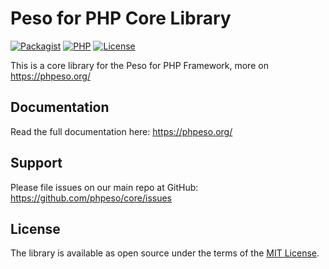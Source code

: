 # Peso for PHP Core Library

[![Packagist]][Packagist Link]
[![PHP]][Packagist Link]
[![License]][License Link]

[Packagist]: https://img.shields.io/packagist/v/peso/core.svg?style=flat-square
[PHP]: https://img.shields.io/packagist/php-v/peso/core.svg?style=flat-square
[License]: https://img.shields.io/packagist/l/arokettu/ip-address-doctrine.svg?style=flat-square

[Packagist Link]: https://packagist.org/packages/peso/core
[License Link]: LICENSE.md

This is a core library for the Peso for PHP Framework, more on <https://phpeso.org/>

## Documentation

Read the full documentation here: <https://phpeso.org/>

## Support

Please file issues on our main repo at GitHub: <https://github.com/phpeso/core/issues>

## License

The library is available as open source under the terms of the [MIT License][License Link].

